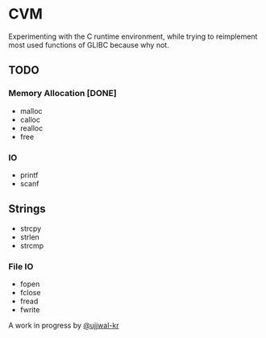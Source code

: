 # CVM

Experimenting with the C runtime environment, while trying to reimplement most used functions of GLIBC because why not.

## TODO

### Memory Allocation [DONE]
- malloc
- calloc
- realloc
- free

### IO
- printf
- scanf

## Strings
- strcpy
- strlen
- strcmp

### File IO
- fopen
- fclose
- fread
- fwrite

A work in progress by [@ujjwal-kr](https://github.com/ujjwal-kr)

